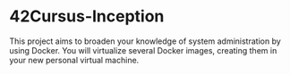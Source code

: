 # 42Cursus-Inception
This project aims to broaden your knowledge of system administration by using Docker. You will virtualize several Docker images, creating them in your new personal virtual machine.
